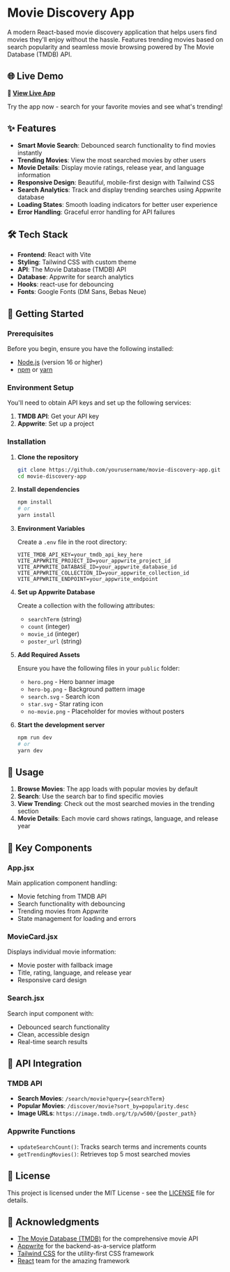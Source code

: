 # Movie Discovery App

A modern React-based movie discovery application that helps users find movies they'll enjoy without the hassle. Features trending movies based on search popularity and seamless movie browsing powered by The Movie Database (TMDB) API.

## 🌐 Live Demo

**🚀 [View Live App](https://movie-app-phi-blush-71.vercel.app/)**

Try the app now - search for your favorite movies and see what's trending!

## ✨ Features

- **Smart Movie Search**: Debounced search functionality to find movies instantly
- **Trending Movies**: View the most searched movies by other users
- **Movie Details**: Display movie ratings, release year, and language information
- **Responsive Design**: Beautiful, mobile-first design with Tailwind CSS
- **Search Analytics**: Track and display trending searches using Appwrite database
- **Loading States**: Smooth loading indicators for better user experience
- **Error Handling**: Graceful error handling for API failures

## 🛠️ Tech Stack

- **Frontend**: React with Vite
- **Styling**: Tailwind CSS with custom theme
- **API**: The Movie Database (TMDB) API
- **Database**: Appwrite for search analytics
- **Hooks**: react-use for debouncing
- **Fonts**: Google Fonts (DM Sans, Bebas Neue)

## 🚀 Getting Started

### Prerequisites

Before you begin, ensure you have the following installed:
- [Node.js](https://nodejs.org/) (version 16 or higher)
- [npm](https://www.npmjs.com/) or [yarn](https://yarnpkg.com/)

### Environment Setup

You'll need to obtain API keys and set up the following services:

1. **TMDB API**: Get your API key
2. **Appwrite**: Set up a project

### Installation

1. **Clone the repository**
   ```bash
   git clone https://github.com/yourusername/movie-discovery-app.git
   cd movie-discovery-app
   ```

2. **Install dependencies**
   ```bash
   npm install
   # or
   yarn install
   ```

3. **Environment Variables**
   
   Create a `.env` file in the root directory:
   ```env
   VITE_TMDB_API_KEY=your_tmdb_api_key_here
   VITE_APPWRITE_PROJECT_ID=your_appwrite_project_id
   VITE_APPWRITE_DATABASE_ID=your_appwrite_database_id
   VITE_APPWRITE_COLLECTION_ID=your_appwrite_collection_id
   VITE_APPWRITE_ENDPOINT=your_appwrite_endpoint
   ```

4. **Set up Appwrite Database**
   
   Create a collection with the following attributes:
   - `searchTerm` (string)
   - `count` (integer)
   - `movie_id` (integer)
   - `poster_url` (string)

5. **Add Required Assets**
   
   Ensure you have the following files in your `public` folder:
   - `hero.png` - Hero banner image
   - `hero-bg.png` - Background pattern image
   - `search.svg` - Search icon
   - `star.svg` - Star rating icon
   - `no-movie.png` - Placeholder for movies without posters

6. **Start the development server**
   ```bash
   npm run dev
   # or
   yarn dev
   ```

## 📱 Usage

1. **Browse Movies**: The app loads with popular movies by default
2. **Search**: Use the search bar to find specific movies
3. **View Trending**: Check out the most searched movies in the trending section
4. **Movie Details**: Each movie card shows ratings, language, and release year

## 🎨 Key Components

### App.jsx
Main application component handling:
- Movie fetching from TMDB API
- Search functionality with debouncing
- Trending movies from Appwrite
- State management for loading and errors

### MovieCard.jsx
Displays individual movie information:
- Movie poster with fallback image
- Title, rating, language, and release year
- Responsive card design

### Search.jsx
Search input component with:
- Debounced search functionality
- Clean, accessible design
- Real-time search results

## 🔧 API Integration

### TMDB API
- **Search Movies**: `/search/movie?query={searchTerm}`
- **Popular Movies**: `/discover/movie?sort_by=popularity.desc`
- **Image URLs**: `https://image.tmdb.org/t/p/w500/{poster_path}`

### Appwrite Functions
- `updateSearchCount()`: Tracks search terms and increments counts
- `getTrendingMovies()`: Retrieves top 5 most searched movies

## 📄 License

This project is licensed under the MIT License - see the [LICENSE](LICENSE) file for details.

## 🙏 Acknowledgments

- [The Movie Database (TMDB)](https://www.themoviedb.org/) for the comprehensive movie API
- [Appwrite](https://appwrite.io/) for the backend-as-a-service platform
- [Tailwind CSS](https://tailwindcss.com/) for the utility-first CSS framework
- [React](https://reactjs.org/) team for the amazing framework
